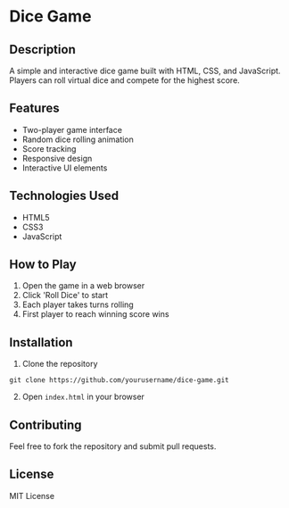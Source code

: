 # Dice Game

## Description

A simple and interactive dice game built with HTML, CSS, and JavaScript. Players can roll virtual dice and compete for the highest score.

## Features

- Two-player game interface
- Random dice rolling animation
- Score tracking
- Responsive design
- Interactive UI elements

## Technologies Used

- HTML5
- CSS3
- JavaScript

## How to Play

1. Open the game in a web browser
2. Click 'Roll Dice' to start
3. Each player takes turns rolling
4. First player to reach winning score wins

## Installation

1. Clone the repository

```
git clone https://github.com/yourusername/dice-game.git
```

2. Open `index.html` in your browser

## Contributing

Feel free to fork the repository and submit pull requests.

## License

MIT License
